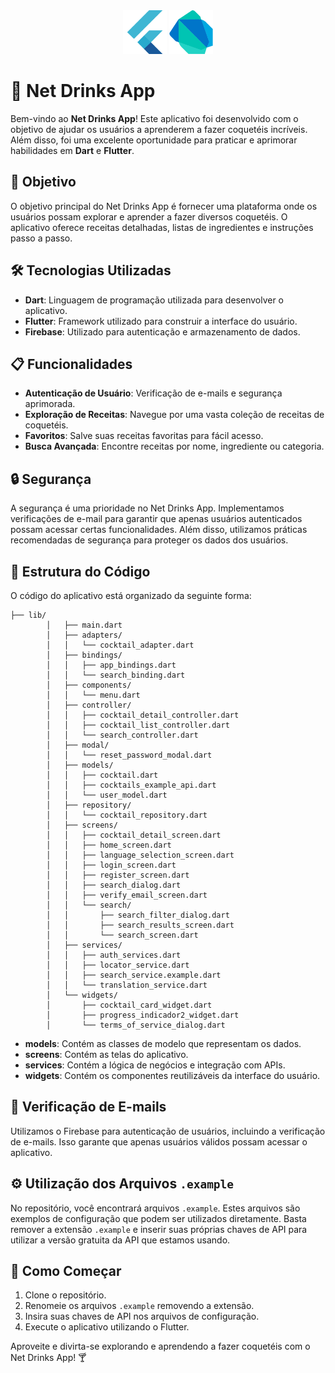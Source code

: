 <div align="center">
  <img src="https://raw.githubusercontent.com/devicons/devicon/master/icons/flutter/flutter-original.svg" width="70" />
  <img src="https://raw.githubusercontent.com/devicons/devicon/master/icons/dart/dart-original.svg" width="70" />
  

</div>

# 🍹 Net Drinks App

Bem-vindo ao **Net Drinks App**! Este aplicativo foi desenvolvido com o objetivo de ajudar os usuários a aprenderem a fazer coquetéis incríveis. Além disso, foi uma excelente oportunidade para praticar e aprimorar habilidades em **Dart** e **Flutter**.

## 🎯 Objetivo

O objetivo principal do Net Drinks App é fornecer uma plataforma onde os usuários possam explorar e aprender a fazer diversos coquetéis. O aplicativo oferece receitas detalhadas, listas de ingredientes e instruções passo a passo.

## 🛠️ Tecnologias Utilizadas

- **Dart**: Linguagem de programação utilizada para desenvolver o aplicativo.
- **Flutter**: Framework utilizado para construir a interface do usuário.
- **Firebase**: Utilizado para autenticação e armazenamento de dados.

## 📋 Funcionalidades

- **Autenticação de Usuário**: Verificação de e-mails e segurança aprimorada.
- **Exploração de Receitas**: Navegue por uma vasta coleção de receitas de coquetéis.
- **Favoritos**: Salve suas receitas favoritas para fácil acesso.
- **Busca Avançada**: Encontre receitas por nome, ingrediente ou categoria.

## 🔒 Segurança

A segurança é uma prioridade no Net Drinks App. Implementamos verificações de e-mail para garantir que apenas usuários autenticados possam acessar certas funcionalidades. Além disso, utilizamos práticas recomendadas de segurança para proteger os dados dos usuários.

## 📂 Estrutura do Código

O código do aplicativo está organizado da seguinte forma:

```
├── lib/
        │   ├── main.dart
        │   ├── adapters/
        │   │   └── cocktail_adapter.dart
        │   ├── bindings/
        │   │   ├── app_bindings.dart
        │   │   └── search_binding.dart
        │   ├── components/
        │   │   └── menu.dart
        │   ├── controller/
        │   │   ├── cocktail_detail_controller.dart
        │   │   ├── cocktail_list_controller.dart
        │   │   └── search_controller.dart
        │   ├── modal/
        │   │   └── reset_password_modal.dart
        │   ├── models/
        │   │   ├── cocktail.dart
        │   │   ├── cocktails_example_api.dart
        │   │   └── user_model.dart
        │   ├── repository/
        │   │   └── cocktail_repository.dart
        │   ├── screens/
        │   │   ├── cocktail_detail_screen.dart
        │   │   ├── home_screen.dart
        │   │   ├── language_selection_screen.dart
        │   │   ├── login_screen.dart
        │   │   ├── register_screen.dart
        │   │   ├── search_dialog.dart
        │   │   ├── verify_email_screen.dart
        │   │   └── search/
        │   │       ├── search_filter_dialog.dart
        │   │       ├── search_results_screen.dart
        │   │       └── search_screen.dart
        │   ├── services/
        │   │   ├── auth_services.dart
        │   │   ├── locator_service.dart
        │   │   ├── search_service.example.dart
        │   │   └── translation_service.dart
        │   └── widgets/
        │       ├── cocktail_card_widget.dart
        │       ├── progress_indicador2_widget.dart
        │       └── terms_of_service_dialog.dart
```


- **models**: Contém as classes de modelo que representam os dados.
- **screens**: Contém as telas do aplicativo.
- **services**: Contém a lógica de negócios e integração com APIs.
- **widgets**: Contém os componentes reutilizáveis da interface do usuário.

## 📧 Verificação de E-mails

Utilizamos o Firebase para autenticação de usuários, incluindo a verificação de e-mails. Isso garante que apenas usuários válidos possam acessar o aplicativo.

## ⚙️ Utilização dos Arquivos `.example`

No repositório, você encontrará arquivos `.example`. Estes arquivos são exemplos de configuração que podem ser utilizados diretamente. Basta remover a extensão `.example` e inserir suas próprias chaves de API para utilizar a versão gratuita da API que estamos usando.

## 🚀 Como Começar

1. Clone o repositório.
2. Renomeie os arquivos `.example` removendo a extensão.
3. Insira suas chaves de API nos arquivos de configuração.
4. Execute o aplicativo utilizando o Flutter.

Aproveite e divirta-se explorando e aprendendo a fazer coquetéis com o Net Drinks App! 🍸
